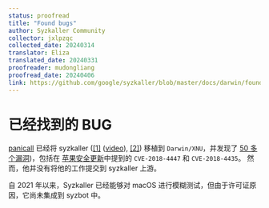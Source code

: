 ```yaml
---
status: proofread
title: "Found bugs"
author: Syzkaller Community
collector: jxlpzqc
collected_date: 20240314
translator: Eliza
translated_date: 20240331
proofreader: mudongliang
proofread_date: 20240406
link: https://github.com/google/syzkaller/blob/master/docs/darwin/found_bugs.md
---
```


# 已经找到的 BUG

[panicall](https://twitter.com/panicaII) 已经将 syzkaller 
([[1]](https://i.blackhat.com/eu-18/Wed-Dec-5/eu-18-Juwei_Lin-Drill-The-Apple-Core.pdf)
([video](https://www.youtube.com/watch?v=zDXyH8HxTwg)),
[[2]](https://conference.hitb.org/hitbsecconf2019ams/materials/D2T2%20-%20PanicXNU%203.0%20-%20Juwei%20Lin%20&%20Junzhi%20Lu.pdf))
移植到 `Darwin/XNU`，并发现了 [50 多个漏洞](https://twitter.com/panicaII/status/1070696972326133760))，包括在
[苹果安全更新](https://support.apple.com/en-us/HT209341)中提到的 `CVE-2018-4447` 和 `CVE-2018-4435`。 然而，他并没有将他的工作提交到 syzkaller 上游。

自 2021 年以来，Syzkaller 已经能够对 macOS 进行模糊测试，但由于许可证原因，它尚未集成到 syzbot 中。